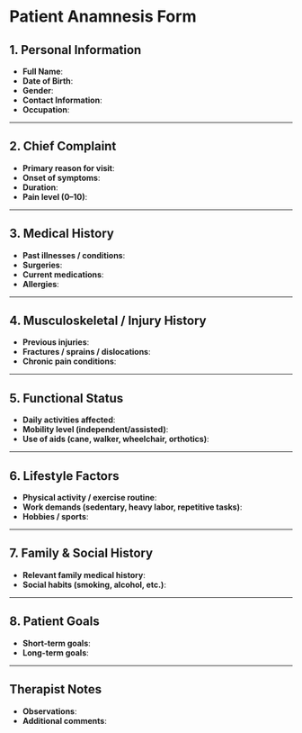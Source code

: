 # Patient Anamnesis Form

## 1. Personal Information
- **Full Name**:  
- **Date of Birth**:  
- **Gender**:  
- **Contact Information**:  
- **Occupation**:  

---

## 2. Chief Complaint
- **Primary reason for visit**:  
- **Onset of symptoms**:  
- **Duration**:  
- **Pain level (0–10)**:  

---

## 3. Medical History
- **Past illnesses / conditions**:  
- **Surgeries**:  
- **Current medications**:  
- **Allergies**:  

---

## 4. Musculoskeletal / Injury History
- **Previous injuries**:  
- **Fractures / sprains / dislocations**:  
- **Chronic pain conditions**:  

---

## 5. Functional Status
- **Daily activities affected**:  
- **Mobility level (independent/assisted)**:  
- **Use of aids (cane, walker, wheelchair, orthotics)**:  

---

## 6. Lifestyle Factors
- **Physical activity / exercise routine**:  
- **Work demands (sedentary, heavy labor, repetitive tasks)**:  
- **Hobbies / sports**:  

---

## 7. Family & Social History
- **Relevant family medical history**:  
- **Social habits (smoking, alcohol, etc.)**:  

---

## 8. Patient Goals
- **Short-term goals**:  
- **Long-term goals**:  

---

## Therapist Notes
- **Observations**:  
- **Additional comments**:  
